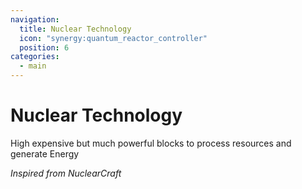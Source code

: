 ```yaml
---
navigation:
  title: Nuclear Technology
  icon: "synergy:quantum_reactor_controller"
  position: 6
categories:
  - main
---
```


# Nuclear Technology

High expensive but much powerful blocks to process resources and generate Energy

_Inspired from NuclearCraft_

<CategoryIndex category="nuclear"></CategoryIndex>

